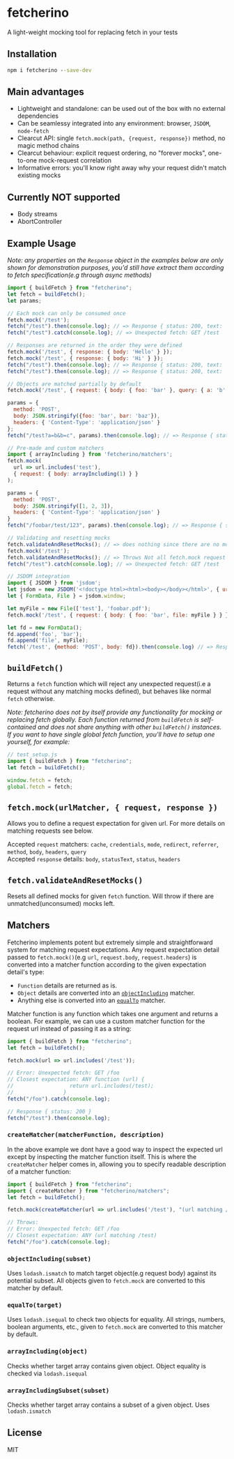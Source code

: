 # fetcherino
A light-weight mocking tool for replacing fetch in your tests

## Installation
```cmd
npm i fetcherino --save-dev
```

## Main advantages
- Lightweight and standalone: can be used out of the box with no external dependencies
- Can be seamlessy integrated into any environment: browser, `JSDOM`, `node-fetch`
- Clearcut API: single `fetch.mock(path, {request, response})` method, no magic method chains
- Clearcut behaviour: explicit request ordering, no "forever mocks", one-to-one mock-request correlation
- Informative errors: you'll know right away why your request didn't match existing mocks

## Currently NOT supported
- Body streams
- AbortController

## Example Usage
*Note: any properties on the `Response` object in the examples below are only shown for demonstration purposes, you'd still have extract them according to fetch specification(e.g through async methods)*

```js
import { buildFetch } from "fetcherino";
let fetch = buildFetch();
let params;

// Each mock can only be consumed once
fetch.mock('/test');
fetch("/test").then(console.log); // => Response { status: 200, text: '' }
fetch("/test").catch(console.log); // => Unexpected fetch: GET /test

// Responses are returned in the order they were defined
fetch.mock('/test', { response: { body: 'Hello' } });
fetch.mock('/test', { response: { body: 'Hi' } });
fetch("/test").then(console.log); // => Response { status: 200, text: 'Hello' }
fetch("/test").then(console.log); // => Response { status: 200, text: 'Hi' }

// Objects are matched partially by default
fetch.mock('/test', { request: { body: { foo: 'bar' }, query: { a: 'b' } } });

params = { 
  method: 'POST',
  body: JSON.stringify({foo: 'bar', bar: 'baz'}),
  headers: { 'Content-Type': 'application/json' }
};
fetch("/test?a=b&b=c", params).then(console.log); // => Response { status: 200 }

// Pre-made and custom matchers
import { arrayIncluding } from 'fetcherino/matchers';
fetch.mock(
  url => url.includes('test'),
  { request: { body: arrayIncluding(1) } }
);

params = { 
  method: 'POST',
  body: JSON.stringify([1, 2, 3]),
  headers: { 'Content-Type': 'application/json' }
}
fetch("/foobar/test/123", params).then(console.log); // => Response { status: 200 }

// Validating and resetting mocks
fetch.validateAndResetMocks(); // => does nothing since there are no mocks defined yet
fetch.mock('/test');
fetch.validateAndResetMocks(); // => Throws Not all fetch.mock request expectations were met
fetch("/test").catch(console.log); // => Unexpected fetch: GET /test

// JSDOM integration
import { JSDOM } from 'jsdom';
let jsdom = new JSDOM('<!doctype html><html><body></body></html>', { url: 'https://example.com' });
let { FormData, File } = jsdom.window;

let myFile = new File(['test'], 'foobar.pdf');
fetch.mock('/test', { request: { body: { foo: 'bar', file: myFile } } });

let fd = new FormData();
fd.append('foo', 'bar');
fd.append('file', myFile);
fetch('/test', {method: 'POST', body: fd}).then(console.log) // => Response { status: 200 };
```

## `buildFetch()`
Returns a `fetch` function which will reject any unexpected request(i.e a request without any matching mocks defined), but behaves like normal `fetch` otherwise.

*Note: fetcherino does not by itself provide any functionality for mocking or replacing fetch globally. Each function returned from `buildFetch` is self-contained and does not share anything with other `buildFetch()` instances. If you want to have single global fetch function, you'll have to setup one yourself, for example:*

```js
// test_setup.js
import { buildFetch } from "fetcherino";
let fetch = buildFetch();

window.fetch = fetch;
global.fetch = fetch;
```

## `fetch.mock(urlMatcher, { request, response })`
Allows you to define a request expectation for given url. For more details on matching requests see below.

Accepted `request` matchers: `cache`, `credentials`, `mode`, `redirect`, `referrer`, `method`, `body`, `headers`, `query`\
Accepted `response` details: `body`, `statusText`, `status`, `headers`

## `fetch.validateAndResetMocks()`
Resets all defined mocks for given `fetch` function. Will throw if there are unmatched(unconsumed) mocks left.

## Matchers
Fetcherino implements potent but extremely simple and straightforward system for matching request expectations. Any request expectation detail passed to `fetch.mock()`(e.g `url`, `request.body`, `request.headers`) is converted into a matcher function according to the given expectation detail's type:
- `Function` details are returned as is.
- `Object` details are converted into an [`objectIncluding`](#objectincluding) matcher.
- Anything else is converted into an [`equalTo`](#equalto) matcher.


Matcher function is any function which takes one argument and returns a boolean. For example, we can use a custom matcher function for the request url instead of passing it as a string:

```js
import { buildFetch } from "fetcherino";
let fetch = buildFetch();

fetch.mock(url => url.includes('/test'));

// Error: Unexpected fetch: GET /foo
// Closest expectation: ANY function (url) {
//                  return url.includes(/test);
//                }
fetch("/foo").catch(console.log);

// Response { status: 200 }
fetch("/test").then(console.log);
```

### `createMatcher(matcherFunction, description)`
In the above example we dont have a good way to inspect the expected url except by inspecting the matcher function itself. This is where the `createMatcher` helper comes in, allowing you to specify readable description of a matcher function:

```js
import { buildFetch } from "fetcherino";
import { createMatcher } from "fetcherino/matchers";
let fetch = buildFetch();

fetch.mock(createMatcher(url => url.includes('/test'), "(url matching /test)"));

// Throws:
// Error: Unexpected fetch: GET /foo
// Closest expectation: ANY (url matching /test)
fetch("/foo").catch(console.log);
```

### `objectIncluding(subset)`
Uses `lodash.ismatch` to match target object(e.g request body) against its potential subset. All objects given to `fetch.mock` are converted to this matcher by default.

### `equalTo(target)`
Uses `lodash.isequal` to check two objects for equality. All strings, numbers, boolean arguments, etc., given to `fetch.mock` are converted to this matcher by default.

### `arrayIncluding(object)`
Checks whether target array contains given object. Object equality is checked via `lodash.isequal`

### `arrayIncludingSubset(subset)`
Checks whether target array contains a subset of a given object. Uses `lodash.ismatch`

## License
MIT